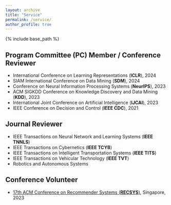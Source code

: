 ```yaml
---
layout: archive
title: "Service"
permalink: /service/
author_profile: true
---
```


{% include base_path %}

## Program Committee (PC) Member / Conference Reviewer
- International Conference on Learning Representations (**ICLR**), 2024
- SIAM International Conference on Data Mining (**SDM**), 2024
- Conference on Neural Information Processing Systems (**NeurIPS**), 2023
- ACM SIGKDD Conference on Knowledge Discovery and Data Mining (**KDD**), 2023
- International Joint Conference on Artificial Intelligence (**IJCAI**), 2023
- IEEE Conference on Decision and Control (**IEEE CDC**), 2021

## Journal Reviewer
- IEEE Transactions on Neural Network and Learning Systems (**IEEE TNNLS**)
- IEEE Transactions on Cybernetics (**IEEE TCYB**)
- IEEE Transactions on Intelligent Transportation Systems (**IEEE TITS**)
- IEEE Transactions on Vehicular Technology (**IEEE TVT**)
- Robotics and Autonomous Systems

## Conference Volunteer
- [17th ACM Conference on Recommender Systems (**RECSYS**)](https://recsys.acm.org/recsys23/), Singapore, 2023
